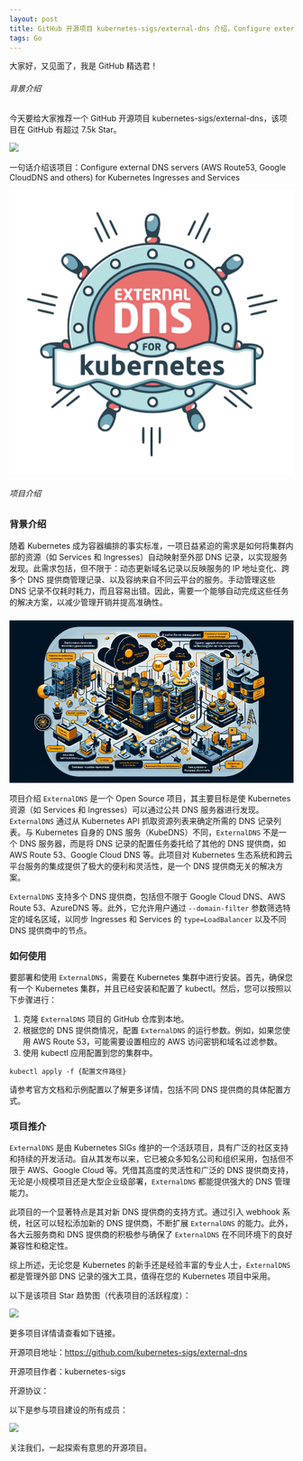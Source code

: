 ```yaml
---
layout: post
title: GitHub 开源项目 kubernetes-sigs/external-dns 介绍，Configure external DNS servers (AWS Route53, Google CloudDNS and others) for Kubernetes Ingresses and Services
tags: Go
---
```


大家好，又见面了，我是 GitHub 精选君！

###### 背景介绍

今天要给大家推荐一个 GitHub 开源项目 kubernetes-sigs/external-dns，该项目在 GitHub 有超过 7.5k Star。

![](https://stats.deeptrain.net/repo/kubernetes-sigs/external-dns/?theme=light)

一句话介绍该项目：Configure external DNS servers (AWS Route53, Google CloudDNS and others) for Kubernetes Ingresses and Services




![](https://raw.githubusercontent.com/kubernetes-sigs/external-dns/master/docs/img/external-dns.png)


###### 项目介绍

### 背景介绍
随着 Kubernetes 成为容器编排的事实标准，一项日益紧迫的需求是如何将集群内部的资源（如 Services 和 Ingresses）自动映射至外部 DNS 记录，以实现服务发现。此需求包括，但不限于：动态更新域名记录以反映服务的 IP 地址变化、跨多个 DNS 提供商管理记录、以及容纳来自不同云平台的服务。手动管理这些 DNS 记录不仅耗时耗力，而且容易出错。因此，需要一个能够自动完成这些任务的解决方案，以减少管理开销并提高准确性。

### 

![](https://raw.githubusercontent.com/ZhuPeng/pic/master/mac/compress_tmp-39cfa4cf57229cf4259541c7a98b06cc.png)

项目介绍
`ExternalDNS` 是一个 Open Source 项目，其主要目标是使 Kubernetes 资源（如 Services 和 Ingresses）可以通过公共 DNS 服务器进行发现。`ExternalDNS` 通过从 Kubernetes API 抓取资源列表来确定所需的 DNS 记录列表。与 Kubernetes 自身的 DNS 服务（KubeDNS）不同，`ExternalDNS` 不是一个 DNS 服务器，而是将 DNS 记录的配置任务委托给了其他的 DNS 提供商，如 AWS Route 53、Google Cloud DNS 等。此项目对 Kubernetes 生态系统和跨云平台服务的集成提供了极大的便利和灵活性，是一个 DNS 提供商无关的解决方案。

`ExternalDNS` 支持多个 DNS 提供商，包括但不限于 Google Cloud DNS、AWS Route 53、AzureDNS 等。此外，它允许用户通过 `--domain-filter` 参数筛选特定的域名区域，以同步 Ingresses 和 Services 的 `type=LoadBalancer` 以及不同 DNS 提供商中的节点。

### 如何使用
要部署和使用 `ExternalDNS`，需要在 Kubernetes 集群中进行安装。首先，确保您有一个 Kubernetes 集群，并且已经安装和配置了 kubectl。然后，您可以按照以下步骤进行：

1. 克隆 `ExternalDNS` 项目的 GitHub 仓库到本地。
2. 根据您的 DNS 提供商情况，配置 `ExternalDNS` 的运行参数。例如，如果您使用 AWS Route 53，可能需要设置相应的 AWS 访问密钥和域名过滤参数。
3. 使用 kubectl 应用配置到您的集群中。

```shell
kubectl apply -f {配置文件路径}
```

请参考官方文档和示例配置以了解更多详情，包括不同 DNS 提供商的具体配置方式。

### 项目推介
`ExternalDNS` 是由 Kubernetes SIGs 维护的一个活跃项目，具有广泛的社区支持和持续的开发活动。自从其发布以来，它已被众多知名公司和组织采用，包括但不限于 AWS、Google Cloud 等。凭借其高度的灵活性和广泛的 DNS 提供商支持，无论是小规模项目还是大型企业级部署，`ExternalDNS` 都能提供强大的 DNS 管理能力。

此项目的一个显著特点是其对新 DNS 提供商的支持方式。通过引入 webhook 系统，社区可以轻松添加新的 DNS 提供商，不断扩展 `ExternalDNS` 的能力。此外，各大云服务商和 DNS 提供商的积极参与确保了 `ExternalDNS` 在不同环境下的良好兼容性和稳定性。

综上所述，无论您是 Kubernetes 的新手还是经验丰富的专业人士，`ExternalDNS` 都是管理外部 DNS 记录的强大工具，值得在您的 Kubernetes 项目中采用。

以下是该项目 Star 趋势图（代表项目的活跃程度）：

![](https://api.star-history.com/svg?repos=kubernetes-sigs/external-dns&type=Timeline)

更多项目详情请查看如下链接。

开源项目地址：https://github.com/kubernetes-sigs/external-dns 

开源项目作者：kubernetes-sigs

开源协议：

以下是参与项目建设的所有成员：

![](https://contrib.rocks/image?repo=kubernetes-sigs/external-dns)

关注我们，一起探索有意思的开源项目。


